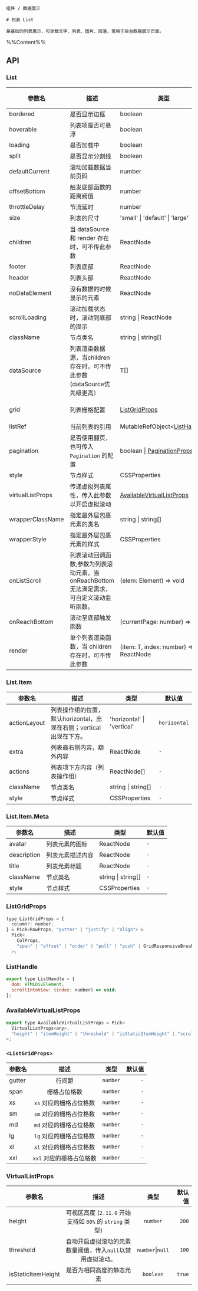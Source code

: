 `````
组件 / 数据展示

# 列表 List

最基础的列表展示，可承载文字、列表、图片、段落，常用于后台数据展示页面。
`````

%%Content%%

## API

### List

|参数名|描述|类型|默认值|版本|
|---|---|---|---|---|
|bordered|是否显示边框|boolean |`true`|-|
|hoverable|列表项是否可悬浮|boolean |`-`|`2.9.0`|-|
|loading|是否加载中|boolean |`-`|-|
|split|是否显示分割线|boolean |`true`|-|
|defaultCurrent|滚动加载数据当前页码|number |`1`|-|
|offsetBottom|触发底部函数的距离阙值|number |`0`|-|
|throttleDelay|节流延时|number |`500`|-|
|size|列表的尺寸|'small' \| 'default' \| 'large' |`-`|-|
|children|当 dataSource 和 render 存在时，可不传此参数|ReactNode |`-`|-|
|footer|列表底部|ReactNode |`-`|-|
|header|列表头部|ReactNode |`-`|-|
|noDataElement|没有数据的时候显示的元素|ReactNode |`-`|-|
|scrollLoading|滚动加载状态时，滚动到底部的提示|string \| ReactNode |`-`|-|
|className|节点类名|string \| string[] |`-`|-|
|dataSource|列表渲染数据源，当children存在时，可不传此参数 (dataSource优先级更高）|T[] |`-`|-|
|grid|列表栅格配置|[ListGridProps](#listgridprops) |`-`|`column` in 2.20.0|
|listRef|当前列表的引用|MutableRefObject&lt;[ListHandle](#listhandle)&gt; |`-`|2.20.0|
|pagination|是否使用翻页，也可传入 `Pagination` 的配置|boolean \| [PaginationProps](pagination#pagination) |`-`|-|
|style|节点样式|CSSProperties |`-`|-|
|virtualListProps|传递虚拟列表属性，传入此参数以开启虚拟滚动|[AvailableVirtualListProps](#availablevirtuallistprops) |`-`|2.11.0|
|wrapperClassName|指定最外层包裹元素的类名|string \| string[] |`-`|-|
|wrapperStyle|指定最外层包裹元素的样式|CSSProperties |`-`|-|
|onListScroll|列表滚动回调函数,参数为列表滚动元素，当onReachBottom无法满足需求，可自定义滚动监听函数。|(elem: Element) => void |`-`|-|
|onReachBottom|滚动至底部触发函数|(currentPage: number) => void |`-`|-|
|render|单个列表渲染函数，当 children 存在时，可不传此参数|(item: T, index: number) => ReactNode |`-`|-|

### List.Item

|参数名|描述|类型|默认值|
|---|---|---|---|
|actionLayout|列表操作组的位置，默认horizontal，出现在右侧；vertical出现在下方。|'horizontal' \| 'vertical' |`horizontal`|
|extra|列表最右侧内容，额外内容|ReactNode |`-`|
|actions|列表项下方内容（列表操作组）|ReactNode[] |`-`|
|className|节点类名|string \| string[] |`-`|
|style|节点样式|CSSProperties |`-`|

### List.Item.Meta

|参数名|描述|类型|默认值|
|---|---|---|---|
|avatar|列表元素的图标|ReactNode |`-`|
|description|列表元素描述内容|ReactNode |`-`|
|title|列表元素标题|ReactNode |`-`|
|className|节点类名|string \| string[] |`-`|
|style|节点样式|CSSProperties |`-`|

### ListGridProps

```js
type ListGridProps = {
  column?: number;
} & Pick<RowProps, "gutter" | "justify" | "align"> &
  Pick<
    ColProps,
    "span" | "offset" | "order" | "pull" | "push" | GridResponsiveBreakpoint
  >;
```

### ListHandle

```js
export type ListHandle = {
  dom: HTMLDivElement;
  scrollIntoView: (index: number) => void;
};
```

### AvailableVirtualListProps

```js
export type AvailableVirtualListProps = Pick<
  VirtualListProps<any>,
  "height" | "itemHeight" | "threshold" | "isStaticItemHeight" | "scrollOptions"
>;
```

### `<ListGridProps>`

|参数名|描述|类型|默认值|
|---|:---:|:---:|---:|
|gutter|行间距|`number`|`-`|
|span|栅格占位格数|`number`|`-`|
|xs|`xs` 对应的栅格占位格数|`number`|`-`|
|sm|`sm` 对应的栅格占位格数|`number`|`-`|
|md|`md` 对应的栅格占位格数|`number`|`-`|
|lg|`lg` 对应的栅格占位格数|`number`|`-`|
|xl|`xl` 对应的栅格占位格数|`number`|`-`|
|xxl|`xxl` 对应的栅格占位格数|`number`|`-`|

### VirtualListProps

|参数名|描述|类型|默认值|
|------|:----------:|:--------:|-----:|
|height|可视区高度 (`2.11.0` 开始支持如 `80%` 的 `string` 类型)|`number`|`200`|
|threshold|自动开启虚拟滚动的元素数量阈值，传入`null`以禁用虚拟滚动。|`number`\|`null`|`100`|
|isStaticItemHeight|是否为相同高度的静态元素|`boolean`|`true`|
